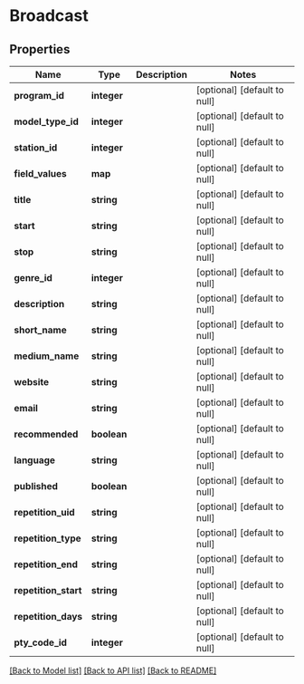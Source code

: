 # Broadcast

## Properties
Name | Type | Description | Notes
------------ | ------------- | ------------- | -------------
**program_id** | **integer** |  | [optional] [default to null]
**model_type_id** | **integer** |  | [optional] [default to null]
**station_id** | **integer** |  | [optional] [default to null]
**field_values** | **map** |  | [optional] [default to null]
**title** | **string** |  | [optional] [default to null]
**start** | **string** |  | [optional] [default to null]
**stop** | **string** |  | [optional] [default to null]
**genre_id** | **integer** |  | [optional] [default to null]
**description** | **string** |  | [optional] [default to null]
**short_name** | **string** |  | [optional] [default to null]
**medium_name** | **string** |  | [optional] [default to null]
**website** | **string** |  | [optional] [default to null]
**email** | **string** |  | [optional] [default to null]
**recommended** | **boolean** |  | [optional] [default to null]
**language** | **string** |  | [optional] [default to null]
**published** | **boolean** |  | [optional] [default to null]
**repetition_uid** | **string** |  | [optional] [default to null]
**repetition_type** | **string** |  | [optional] [default to null]
**repetition_end** | **string** |  | [optional] [default to null]
**repetition_start** | **string** |  | [optional] [default to null]
**repetition_days** | **string** |  | [optional] [default to null]
**pty_code_id** | **integer** |  | [optional] [default to null]

[[Back to Model list]](../README.md#documentation-for-models) [[Back to API list]](../README.md#documentation-for-api-endpoints) [[Back to README]](../README.md)


